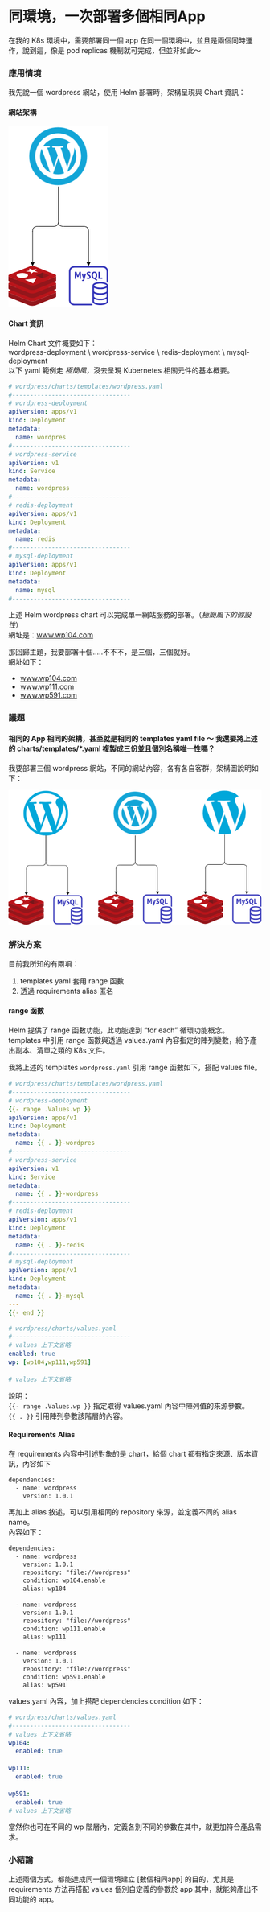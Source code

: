 # 同環境，一次部署多個相同App

在我的 K8s 環境中，需要部署同一個 app 在同一個環境中，並且是兩個同時運作，說到這，像是 pod replicas 機制就可完成，但並非如此～

### 應用情境

我先說一個 wordpress 網站，使用 Helm 部署時，架構呈現與 Chart 資訊：

#### 網站架構

![](../.gitbook/assets/web-repeat-app-1.png)

#### Chart 資訊

Helm Chart 文件概要如下：  
wordpress-deployment \ wordpress-service \ redis-deployment \ mysql-deployment  
以下 yaml 範例走 _極簡風_，沒去呈現 Kubernetes 相關元件的基本概要。

```yaml
# wordpress/charts/templates/wordpress.yaml
#---------------------------------
# wordpress-deployment
apiVersion: apps/v1
kind: Deployment
metadata:
  name: wordpres
#---------------------------------
# wordpress-service
apiVersion: v1
kind: Service
metadata:
  name: wordpress
#---------------------------------
# redis-deployment
apiVersion: apps/v1
kind: Deployment
metadata:
  name: redis
#---------------------------------
# mysql-deployment
apiVersion: apps/v1
kind: Deployment
metadata:
  name: mysql
#---------------------------------

```

上述 Helm wordpress chart 可以完成單一網站服務的部署。（_極簡風下的假設性_）  
網址是：www.wp104.com

那回歸主題，我要部署十個.....不不不，是三個，三個就好。  
網址如下：

* www.wp104.com
* www.wp111.com
* www.wp591.com

### 議題

#### 相同的 App 相同的架構，甚至就是相同的 templates yaml file ～ 我還要將上述的 charts/templates/\*.yaml 複製成三份並且個別名稱唯一性嗎？

我要部署三個 wordpress 網站，不同的網站內容，各有各自客群，架構圖說明如下：

![](../.gitbook/assets/web-repeat-app-3.png)

### 解決方案

目前我所知的有兩項：

1. templates yaml 套用 range 函數
2. 透過 requirements alias 匿名

#### range 函數

Helm 提供了 range 函數功能，此功能達到 “for each” 循環功能概念。  
templates 中引用 range 函數與透過 values.yaml 內容指定的陣列變數，給予產出副本、清單之類的 K8s 文件。

我將上述的 templates `wordpress.yaml` 引用 range 函數如下，搭配 values file。

```yaml
# wordpress/charts/templates/wordpress.yaml
#---------------------------------
# wordpress-deployment
{{- range .Values.wp }}
apiVersion: apps/v1
kind: Deployment
metadata:
  name: {{ . }}-wordpres
#---------------------------------
# wordpress-service
apiVersion: v1
kind: Service
metadata:
  name: {{ . }}-wordpress
#---------------------------------
# redis-deployment
apiVersion: apps/v1
kind: Deployment
metadata:
  name: {{ . }}-redis
#---------------------------------
# mysql-deployment
apiVersion: apps/v1
kind: Deployment
metadata:
  name: {{ . }}-mysql
---
{{- end }}

```

```yaml
# wordpress/charts/values.yaml
#---------------------------------
# values 上下文省略
enabled: true
wp: [wp104,wp111,wp591]

# values 上下文省略
```

說明：  
`{{- range .Values.wp }}` 指定取得 values.yaml 內容中陣列值的來源參數。  
`{{ . }}` 引用陣列參數該階層的內容。

#### Requirements Alias

在 requirements 內容中引述對象的是 chart，給個 chart 都有指定來源、版本資訊，內容如下

```text
dependencies:
  - name: wordpress
    version: 1.0.1
```

再加上 alias 敘述，可以引用相同的 repository 來源，並定義不同的 alias name。  
內容如下：

```text
dependencies:
  - name: wordpress
    version: 1.0.1
    repository: "file://wordpress"
    condition: wp104.enable
    alias: wp104
    
  - name: wordpress
    version: 1.0.1
    repository: "file://wordpress"
    condition: wp111.enable
    alias: wp111
    
  - name: wordpress
    version: 1.0.1
    repository: "file://wordpress"
    condition: wp591.enable
    alias: wp591

```

values.yaml 內容，加上搭配 dependencies.condition 如下：

```yaml
# wordpress/charts/values.yaml
#---------------------------------
# values 上下文省略
wp104:
  enabled: true

wp111:
  enabled: true

wp591:
  enabled: true
# values 上下文省略
```

當然你也可在不同的 wp 階層內，定義各別不同的參數在其中，就更加符合產品需求。

### 小結論

上述兩個方式，都能達成同一個環境建立 \[數個相同app\] 的目的，尤其是 requirements 方法再搭配 values 個別自定義的參數於 app 其中，就能夠產出不同功能的 app。

